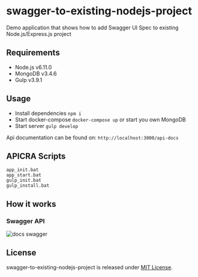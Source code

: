 # swagger-to-existing-nodejs-project
Demo application that shows how to add Swagger UI Spec to existing Node.js/Express.js project

## Requirements

* Node.js v6.11.0
* MongoDB v3.4.6
* Gulp v3.9.1

## Usage

* Install dependencies `npm i`
* Start docker-compose `docker-compose up` or start you own MongoDB
* Start server `gulp develop`

Api documentation can be found on: `http://localhost:3000/api-docs`



## APICRA Scripts

    app_init.bat
    app_start.bat
    gulp_init.bat
    gulp_install.bat


## How it works

### Swagger API
![docs swagger](docs/swagger-api.png.)

## License

swagger-to-existing-nodejs-project is released under [MIT License](https://opensource.org/licenses/MIT).
